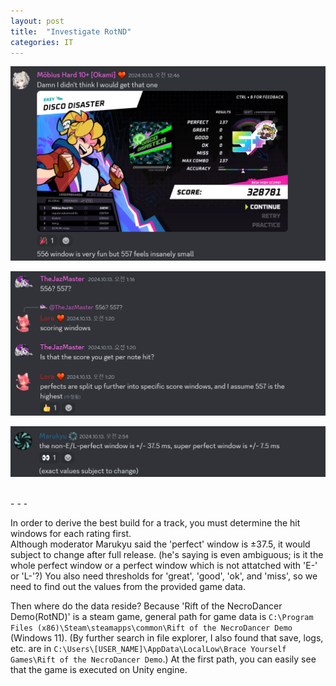 ```yaml
---
layout: post
title:  "Investigate RotND"
categories: IT
---
```

![discord_rating_window1](/../images/2024-11-11-investigate-RotND/discord_rating_window1.png)

![discord_rating_window2](/../images/2024-11-11-investigate-RotND/discord_rating_window2.png)

![discord_rating_window3](/../images/2024-11-11-investigate-RotND/discord_rating_window3.png)

<br>
- - -
<br>

In order to derive the best build for a track, you must determine the hit windows for each rating first.<br> Although moderator Marukyu said the 'perfect' window is ±37.5, it would subject to change after full release. (he's saying is even ambiguous; is it the whole perfect window or a perfect window which is not attatched with 'E-' or 'L-'?) You also need thresholds for 'great', 'good', 'ok', and 'miss', so we need to find out the values from the provided game data.

Then where do the data reside? Because 'Rift of the NecroDancer Demo(RotND)' is a steam game, general path for game data is ```C:\Program Files (x86)\Steam\steamapps\common\Rift of the NecroDancer Demo``` (Windows 11). (By further search in file explorer, I also found that save, logs, etc. are in ```C:\Users\[USER_NAME]\AppData\LocalLow\Brace Yourself Games\Rift of the NecroDancer Demo```.) At the first path, you can easily see that the game is executed on Unity engine.


